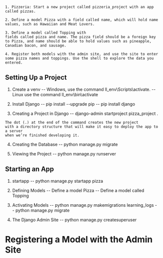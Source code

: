 ```
1. Pizzeria: Start a new project called pizzeria_project with an app called pizzas. 

2. Define a model Pizza with a field called name, which will hold name values, such as Hawaiian and Meat Lovers. 

3. Define a model called Topping with
fields called pizza and name. The pizza field should be a foreign key to Pizza, and name should be able to hold values such as pineapple, Canadian bacon, and sausage.

4. Register both models with the admin site, and use the site to enter some pizza names and toppings. Use the shell to explore the data you entered.
```
## Setting Up a Project

1. Create a venv
-- Windows, use the command ll_env\Scripts\activate.
-- Linux use the command ll_env\bin\activate

2. Install Django
-- pip install --upgrade pip
-- pip install django

3. Creating a Project in Django
-- django-admin startproject pizza_project .
```
The dot (.) at the end of the command creates the new project
with a directory structure that will make it easy to deploy the app to a server
when we’re finished developing it.
```
4. Creating the Database
-- python manage.py migrate

5. Viewing the Project
-- python manage.py runserver


## Starting an App

1. startapp
-- python manage.py startapp pizza

2. Defining Models
-- Define a model Pizza
-- Define a model called Topping 

3. Activating Models
-- python manage.py makemigrations learning_logs
-- python manage.py migrate

4. The Django Admin Site
-- python manage.py createsuperuser


# Registering a Model with the Admin Site